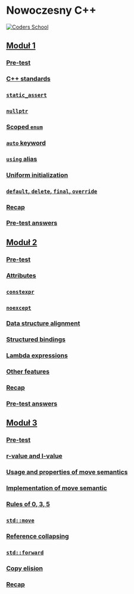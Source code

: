 # Nowoczesny C++

<a href="https://coders.school">
    <img width="500" data-src="coders_school_logo.png" src="coders_school_logo.png" alt="Coders School" class="plain">
</a>

## [Moduł 1](module1/)

### [Pre-test](module1/pretest.md)

### [C++ standards](module1/standards.md)

### [`static_assert`](module1/static_assert.md)

### [`nullptr`](module1/nullptr.md)

### [Scoped `enum`](module1/scoped_enum.md)

### [`auto` keyword](module1/auto.md)

### [`using` alias](module1/using.md)

### [Uniform initialization](module1/uniform_initialization.md)

### [`default`, `delete`, `final`, `override`](module1/default_delete_final_override.md)

### [Recap](module1/recap.md)

### [Pre-test answers](module1/pretest_answers.md)

## [Moduł 2](module2/)

### [Pre-test](module2/pretest.md)

### [Attributes](module2/modern_cpp_attributes.md)

### [`constexpr`](module2/modern_cpp_constexpr.md)

### [`noexcept`](module2/modern_cpp_noexcept.md)

### [Data structure alignment](module2/modern_cpp_dsa.md)

### [Structured bindings](module2/modern_cpp_structure_bindings.md)

### [Lambda expressions](module2/modern_cpp_lambda.md)

### [Other features](module2/modern_cpp_other.md)

### [Recap](module2/modern_cpp_recap.md)

### [Pre-test answers](module2/pretest_answers.md)

## [Moduł 3](module3/)

### [Pre-test](module3/move_semantics_pretest.md)

### [r-value and l-value](module3/move_semantics_rvalues_lvalues.md)

### [Usage and properties of move semantics](module3/move_semantics_move_assignment_operator.md)

### [Implementation of move semantic](module3/move_semantics_implementation.md)

### [Rules of 0, 3, 5](module3/move_semantics_rules.md)

### [`std::move`](module3/move_semantics_std_move.md)

### [Reference collapsing](module3/move_semantics_reference_collapsing.md)

### [`std::forward`](module3/move_semantics_std_forward.md)

### [Copy elision](module3/move_semantics_copy_elision.md)

### [Recap](module3/move_semantics_recap.md)
